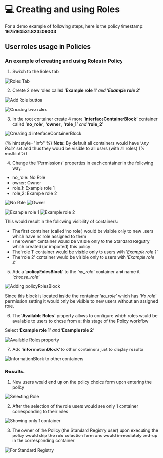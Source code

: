 # 💻 Creating and using Roles

For a demo example of following steps, here is the policy timestamp: **1675164531.823309003**

## **User roles usage in Policies**

### **An example of creating and using Roles in Policy**

1. Switch to the Roles tab

![Roles Tab](<../../../../.gitbook/assets/0 (1) (1).png>)

2. Create 2 new roles called ‘**Example role 1**_’ and_ ‘_**Example role 2**_’

![Add Role button](<../../../../.gitbook/assets/1 (7).png>)

![Creating two roles](<../../../../.gitbook/assets/2 (9).png>)

3. In the root container create 4 more ’**interfaceContainerBlock**_’_ container called ‘**no\_role**_’_, ‘**owner**_’_, ‘**role\_1**_’ and ‘_**role\_2**_’_

![Creating 4 interfaceContainerBlock](<../../../../.gitbook/assets/3 (7).png>)

{% hint style="info" %}
**Note:** By default all containers would have ‘_Any Role’_ set and thus they would be visible to all users (with all roles)
{% endhint %}

4. Change the ‘Permissions’ properties in each container in the following way:

* no\_role: No Role
* owner: Owner
* role\_1: Example role 1
* role\_2: Example role 2

![No Role](<../../../../.gitbook/assets/4 (5).png>) ![Owner](<../../../../.gitbook/assets/5 (7).png>)

![Example role 1](<../../../../.gitbook/assets/6 (6).png>) ![Example role 2](<../../../../.gitbook/assets/7 (7).png>)

This would result in the following visibility of containers:

* The first container (called ’no role’) would be visible only to new users which have no role assigned to them
* The ‘owner’ container would be visible only to the Standard Registry which created (or imported) this policy
* The ‘role 1’ container would be visible only to users with ‘_Example role 1’_
* The ‘role 2’ container would be visible only to users with ‘_Example role 2’_

5. Add a ‘**policyRolesBlock**_’_ to the ‘_no\_role’_ container and name it ‘_choose\_role’_

![Adding policyRolesBlock](<../../../../.gitbook/assets/8 (6).png>)

Since this block is located inside the container ‘_no\_role_’ which has ‘_No role_’ permission setting it would only be visible to new users without an assigned role.

6. The ‘**Available Roles**_’_ property allows to configure which roles would be available to users to chose from at this stage of the Policy workflow

Select ‘**Example role 1**_’ and_ ‘**Example role 2**_’_

![Available Roles property](<../../../../.gitbook/assets/9 (5).png>)

7. Add ‘**informationBlock**’ to other containers just to display results

![InformationBlock to other containers](<../../../../.gitbook/assets/10 (7).png>)

### **Results**:

1. New users would end up on the policy choice form upon entering the policy

![Selecting Role](<../../../../.gitbook/assets/11 (1) (2).png>)

2. After the selection of the role users would see only 1 container corresponding to their roles

![Showing only 1 container](<../../../../.gitbook/assets/12 (1) (2).png>)

3. The owner of the Policy (the Standard Registry user) upon executing the policy would skip the role selection form and would immediately end-up in the corresponding container

![For Standard Registry](<../../../../.gitbook/assets/13 (1) (1) (1) (1).png>)
